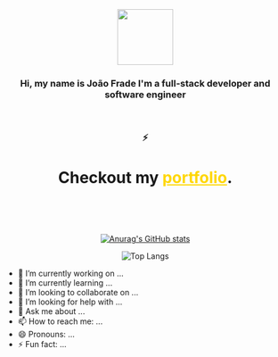 
<div align="center">

 
<img src="https://img.freepik.com/premium-vector/coding-line-vector-icon-with-code-screen_116137-2643.jpg" width="100" height="100" >


 
<h3 > Hi, my name is João Frade
I'm a full-stack developer and software engineer </h3> 

<br>


<div align="center">
  <h3>⚡</h3>
   <h1>
    Checkout my <a href="https://www.joaofbfrade.online" style="color: #ffd700;">portfolio</a>.
  </h1>

  
</div>
   <br>
   <br>

 

       
   <br>
  
  
[![Anurag's GitHub stats](https://github-readme-stats-dun-psi-82.vercel.app/api?username=joaofbfrade&theme=radical)](https://github.com/joaofbfrade/github-readme-stats)
  
![Top Langs](https://github-readme-stats.vercel.app/api/top-langs/?username=joaofbfrade&size_weight=0.5&count_weight=0.5&theme=radical&layout=compact)

</div>











- 🔭 I’m currently working on ...
- 🌱 I’m currently learning ...
- 👯 I’m looking to collaborate on ...
- 🤔 I’m looking for help with ...
- 💬 Ask me about ...
- 📫 How to reach me: ...
- 😄 Pronouns: ...
- ⚡ Fun fact: ...


